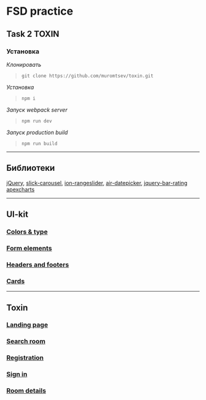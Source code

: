 # FSD practice 
## Task 2 TOXIN

### Установка

_Клонировать_
> ```git clone https://github.com/muromtsev/toxin.git```

_Установка_
> ```npm i```

_Запуск webpack server_
> ```npm run dev```

_Запуск production build_
> ```npm run build```
---

## Библиотеки
[jQuery](https://github.com/jquery/jquery),
[slick-carousel](https://github.com/kenwheeler/slick),
[ion-rangeslider](https://github.com/IonDen/ion.rangeSlider),
[air-datepicker](https://github.com/t1m0n/air-datepicker),
[jquery-bar-rating](https://github.com/antennaio/jquery-bar-rating)
[apexcharts](https://github.com/apexcharts/apexcharts.js)

---

## UI-kit

### [Colors & type](https://muromtsev.github.io/toxin/color_type.html)
### [Form elements](https://muromtsev.github.io/toxin/form-elements.html)
### [Headers and footers](https://muromtsev.github.io/toxin/header_footer.html)
### [Cards](https://muromtsev.github.io/toxin/cards.html)

---

## Toxin

### [Landing page](https://muromtsev.github.io/toxin/landing-page.html)
### [Search room](https://muromtsev.github.io/toxin/search-room.html)
### [Registration](https://muromtsev.github.io/toxin/register-in.html)
### [Sign in](https://muromtsev.github.io/toxin/sign-in.html)
### [Room details](https://muromtsev.github.io/toxin/room-details.html)


